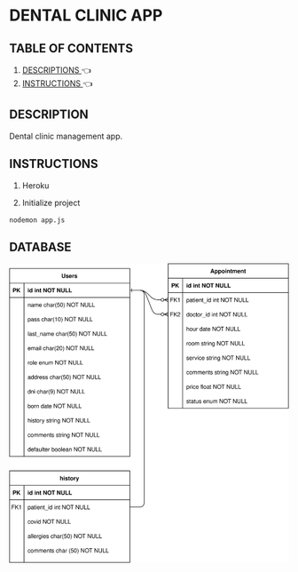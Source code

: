 # DENTAL CLINIC APP
## TABLE OF CONTENTS
1. [ DESCRIPTIONS ](#desc) :point_left:
2. [ INSTRUCTIONS ](#inst) :point_left:

<a name="desc"></a>
## DESCRIPTION
Dental clinic management app.

<a name="inst"></a>
## INSTRUCTIONS
1. Heroku

2. Initialize project
```
nodemon app.js
```
## DATABASE
<img src="./entity-relationship-diagram.svg">

